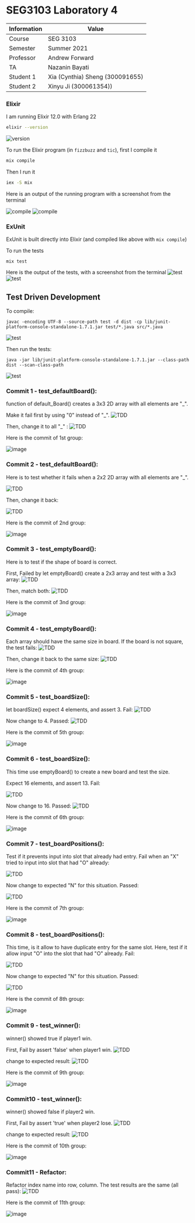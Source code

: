 # SEG3103 Laboratory 4

| Information | Value |
| --- | --- |
| Course | SEG 3103 |
| Semester | Summer 2021 |
| Professor | Andrew Forward |
| TA | Nazanin Bayati |
| Student 1 | Xia (Cynthia) Sheng (300091655) |
| Student 2 | Xinyu Ji (300061354)) |


### Elixir

I am running Elixir 12.0 with Erlang 22

```bash
elixir --version
```
![version](assets/elixir-version.JPG)

To run the Elixir program (in `fizzbuzz` and `tic`), first I compile it

```bash
mix compile
```

Then I run it

```bash
iex -S mix
```

Here is an output of the running program with a screenshot from the terminal

![compile](assets/elixir-fb.JPG)
![compile](assets/elixir-tic.JPG)

### ExUnit

ExUnit is built directly into Elixir (and compiled like above with `mix compile`)

To run the tests

```
mix test
```

Here is the output of the tests, with a screenshot from the terminal
![test](assets/elixir-fbtest.JPG)
![test](assets/elixir-tictest.JPG)


## Test Driven Development

To compile:

    javac -encoding UTF-8 --source-path test -d dist -cp lib/junit-platform-console-standalone-1.7.1.jar test/*.java src/*.java

![test](assets/compile.JPG)

Then run the tests:

```
java -jar lib/junit-platform-console-standalone-1.7.1.jar --class-path dist --scan-class-path
```

![test](assets/junit-compile.JPG)

### Commit 1 - test_defaultBoard():

function of default_Board() creates a 3x3 2D array with all elements are "_".

Make it fail first by using "0" instead of "_".
![TDD](assets/fail1.JPG)

Then, change it to all "_" :
![TDD](assets/pass1.JPG)

Here is the commit of 1st group:

![image](assets/group1.JPG)


### Commit 2 - test_defaultBoard():

Here is to test whether it fails when a 2x2 2D array with all elements are "_".

![TDD](assets/fail2.JPG)

Then, change it back:

![TDD](assets/pass2.JPG)

Here is the commit of 2nd group:

![image](assets/group2.JPG)

### Commit 3 - test_emptyBoard():

Here is to test if the shape of board is correct. 

First, Failed by let emptyBoard() create a 2x3 array and test with a 3x3 array:
![TDD](assets/fail3.JPG)

Then, match both:
![TDD](assets/pass3.JPG)

Here is the commit of 3nd group:

![image](assets/group3.JPG)

### Commit 4 - test_emptyBoard():

Each array should have the same size in board. If the board is not square, the test fails:
![TDD](assets/fail4.JPG)

Then, change it back to the same size:
![TDD](assets/pass4.JPG)

Here is the commit of 4th group:

![image](assets/group4.JPG)


### Commit 5 - test_boardSize():

let boardSize() expect 4 elements, and assert 3. Fail:
![TDD](assets/fail5.JPG)

Now change to 4. Passed:
![TDD](assets/pass5.JPG)

Here is the commit of 5th group:

![image](assets/group5.JPG)

### Commit 6 - test_boardSize():

This time use emptyBoard() to create a new board and test the size.

Expect 16 elements, and assert 13. Fail:

![TDD](assets/fail6.JPG)

Now change to 16. Passed:
![TDD](assets/pass6.JPG)

Here is the commit of 6th group:

![image](assets/group6.JPG)

### Commit 7 - test_boardPositions():

Test if it prevents input into slot that already had entry. Fail when an "X" tried to input into slot that had "O" already:

![TDD](assets/fail7.JPG)

Now change to expected "N" for this situation. Passed:

![TDD](assets/pass7.JPG)

Here is the commit of 7th group:

![image](assets/group7.JPG)

### Commit 8 - test_boardPositions():

This time, is it allow to have duplicate entry for the same slot. Here, test if it allow input "O" into the slot that had "O" already. Fail:

![TDD](assets/fail8.JPG)

Now change to expected "N" for this situation. Passed:

![TDD](assets/pass8.JPG)

Here is the commit of 8th group:

![image](assets/group8.JPG)

### Commit 9 - test_winner():

winner() showed true if player1 win.

First, Fail by assert 'false' when player1 win.
![TDD](assets/fail91.JPG)

change to expected result:
![TDD](assets/pass9.JPG)

Here is the commit of 9th group:

![image](assets/group9.JPG)

### Commit10 - test_winner():

winner() showed false if player2 win.

First, Fail by assert 'true' when player2 lose.
![TDD](assets/fail10.JPG)

change to expected result:
![TDD](assets/pass10.JPG)

Here is the commit of 10th group:

![image](assets/group10.JPG)


### Commit11 - Refactor:
Refactor index name into row, column. The test results are the same (all pass):
![TDD](assets/pass11.JPG)

Here is the commit of 11th group:

![image](assets/group11.JPG)


